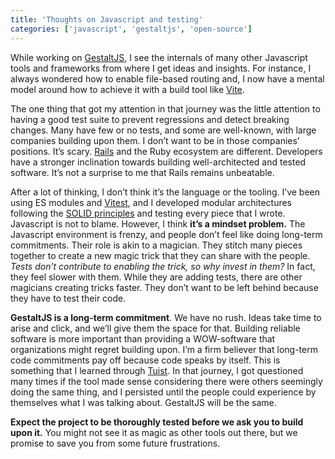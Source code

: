 ```yaml
---
title: 'Thoughts on Javascript and testing'
categories: ['javascript', 'gestaltjs', 'open-source']
---
```


While working on [GestaltJS](https://github.com/gestaltjs), I see the internals of many other Javascript tools and frameworks from where I get ideas and insights. For instance, I always wondered how to enable file-based routing and,
I now have a mental model around how to achieve it with a build tool like [Vite](https://vitejs.dev/).

The one thing that got my attention in that journey was the little attention to having a good test suite to prevent regressions and detect breaking changes.
Many have few or no tests, and some are well-known,
with large companies building upon them. I don’t want to be in those companies’ positions.
It’s scary.
[Rails](https://rubyonrails.org/) and the Ruby ecosystem are different.
Developers have a stronger inclination towards building well-architected and tested software. It’s not a surprise to me that Rails remains unbeatable.

After a lot of thinking, I don’t think it’s the language or the tooling. I’ve been using ES modules and [Vitest](https://vitest.dev/), and I developed modular architectures following the [SOLID principles](https://en.wikipedia.org/wiki/SOLID) and testing every piece that I wrote. Javascript is not to blame. However, I think **it’s a mindset problem.** The Javascript environment is frenzy, and people don’t feel like doing long-term commitments. Their role is akin to a magician. They stitch many pieces together to create a new magic trick that they can share with the people. _Tests don’t contribute to enabling the trick, so why invest in them?_ In fact, they feel slower with them. While they are adding tests, there are other magicians creating tricks faster. They don’t want to be left behind because they have to test their code.

**GestaltJS is a long-term commitment**. We have no rush. Ideas take time to arise and click, and we’ll give them the space for that. Building reliable software is more important than providing a WOW-software that organizations might regret building upon. I’m a firm believer that long-term code commitments pay off because code speaks by itself. This is something that I learned through [Tuist](https://tuist.io). In that journey, I got questioned many times if the tool made sense considering there were others seemingly doing the same thing, and I persisted until the people could experience by themselves what I was talking about. GestaltJS will be the same.

**Expect the project to be thoroughly tested before we ask you to build upon it.** You might not see it as magic as other tools out there, but we promise to save you from some
future frustrations.
